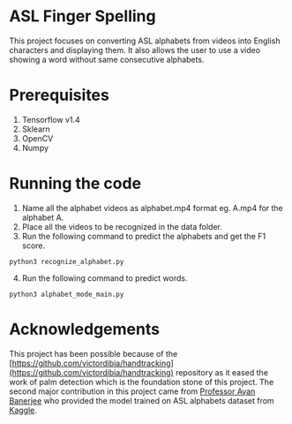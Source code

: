 # ASL Finger Spelling

This project focuses on converting ASL alphabets from videos into English characters and displaying them. It also allows the user to use a video showing a word without same consecutive alphabets.

# Prerequisites

1. Tensorflow v1.4
2. Sklearn
3. OpenCV
4. Numpy

# Running the code

1. Name all the alphabet videos as alphabet.mp4 format eg. A.mp4 for the alphabet A.
2. Place all the videos to be recognized in the data folder.
3. Run the following command to predict the alphabets and get the F1 score.
```
python3 recognize_alphabet.py
```
4. Run the following command to predict words.
```
python3 alphabet_mode_main.py
```

# Acknowledgements

This project has been possible because of the [https://github.com/victordibia/handtracking](https://github.com/victordibia/handtracking) repository as it eased the work of palm detection which is the foundation stone of this project. The second major contribution in this project came from [Professor Ayan Banerjee](https://isearch.asu.edu/profile/1014358) who provided the model trained on ASL alphabets dataset from [Kaggle](https://www.kaggle.com/grassknoted/asl-alphabet).